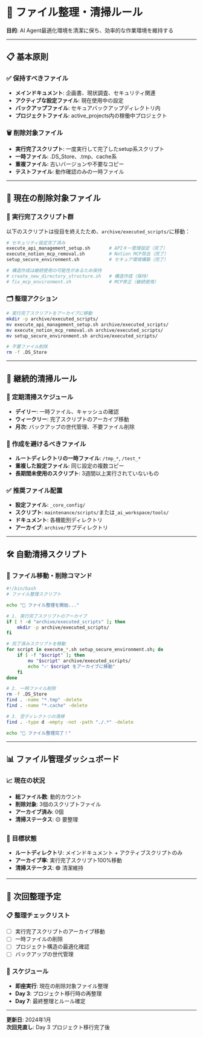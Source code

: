 # 🧹 **ファイル整理・清掃ルール**

**目的**: AI Agent最適化環境を清潔に保ち、効率的な作業環境を維持する

---

## 📋 **基本原則**

### ✅ **保持すべきファイル**
- **メインドキュメント**: 企画書、現状調査、セキュリティ関連
- **アクティブな設定ファイル**: 現在使用中の設定
- **バックアップファイル**: セキュアバックアップディレクトリ内
- **プロジェクトファイル**: active_projects内の稼働中プロジェクト

### 🗑️ **削除対象ファイル**
- **実行完了スクリプト**: 一度実行して完了したsetup系スクリプト
- **一時ファイル**: .DS_Store、.tmp、cache系
- **重複ファイル**: 古いバージョンや不要なコピー
- **テストファイル**: 動作確認のみの一時ファイル

---

## 🎯 **現在の削除対象ファイル**

### 🔧 **実行完了スクリプト群**
以下のスクリプトは役目を終えたため、`archive/executed_scripts/`に移動：

```bash
# セキュリティ設定完了済み
execute_api_management_setup.sh       # APIキー管理設定（完了）
execute_notion_mcp_removal.sh         # Notion MCP除去（完了）
setup_secure_environment.sh           # セキュア環境構築（完了）

# 構造作成は継続使用の可能性があるため保持
# create_new_directory_structure.sh   # 構造作成（保持）
# fix_mcp_environment.sh              # MCP修正（継続使用）
```

### 🗂️ **整理アクション**
```bash
# 実行完了スクリプトをアーカイブに移動
mkdir -p archive/executed_scripts/
mv execute_api_management_setup.sh archive/executed_scripts/
mv execute_notion_mcp_removal.sh archive/executed_scripts/
mv setup_secure_environment.sh archive/executed_scripts/

# 不要ファイル削除
rm -f .DS_Store
```

---

## 🔄 **継続的清掃ルール**

### 📅 **定期清掃スケジュール**
- **デイリー**: 一時ファイル、キャッシュの確認
- **ウィークリー**: 完了スクリプトのアーカイブ移動
- **月次**: バックアップの世代管理、不要ファイル削除

### 🚫 **作成を避けるべきファイル**
- **ルートディレクトリの一時ファイル**: `/tmp_*`, `/test_*`
- **重複した設定ファイル**: 同じ設定の複数コピー
- **長期間未使用のスクリプト**: 3週間以上実行されていないもの

### ✅ **推奨ファイル配置**
- **設定ファイル**: `_core_config/`
- **スクリプト**: `maintenance/scripts/`または`_ai_workspace/tools/`
- **ドキュメント**: 各機能別ディレクトリ
- **アーカイブ**: `archive/`サブディレクトリ

---

## 🛠️ **自動清掃スクリプト**

### 📁 **ファイル移動・削除コマンド**
```bash
#!/bin/bash
# ファイル整理スクリプト

echo "🧹 ファイル整理を開始..."

# 1. 実行完了スクリプトのアーカイブ
if [ ! -d "archive/executed_scripts" ]; then
    mkdir -p archive/executed_scripts/
fi

# 完了済みスクリプトを移動
for script in execute_*.sh setup_secure_environment.sh; do
    if [ -f "$script" ]; then
        mv "$script" archive/executed_scripts/
        echo "✅ $script をアーカイブに移動"
    fi
done

# 2. 一時ファイル削除
rm -f .DS_Store
find . -name "*.tmp" -delete
find . -name "*.cache" -delete

# 3. 空ディレクトリの清掃
find . -type d -empty -not -path "./.*" -delete

echo "🎉 ファイル整理完了！"
```

---

## 📊 **ファイル管理ダッシュボード**

### 📈 **現在の状況**
- **総ファイル数**: 動的カウント
- **削除対象**: 3個のスクリプトファイル
- **アーカイブ済み**: 0個
- **清掃ステータス**: 🟡 要整理

### 🎯 **目標状態**
- **ルートディレクトリ**: メインドキュメント + アクティブスクリプトのみ
- **アーカイブ率**: 実行完了スクリプト100%移動
- **清掃ステータス**: 🟢 清潔維持

---

## 🔄 **次回整理予定**

### 📋 **整理チェックリスト**
- [ ] 実行完了スクリプトのアーカイブ移動
- [ ] 一時ファイルの削除
- [ ] プロジェクト構造の最適化確認
- [ ] バックアップの世代管理

### 📅 **スケジュール**
- **即座実行**: 現在の削除対象ファイル整理
- **Day 3**: プロジェクト移行時の再整理
- **Day 7**: 最終整理とルール確定

---

**更新日**: 2024年1月  
**次回見直し**: Day 3 プロジェクト移行完了後 